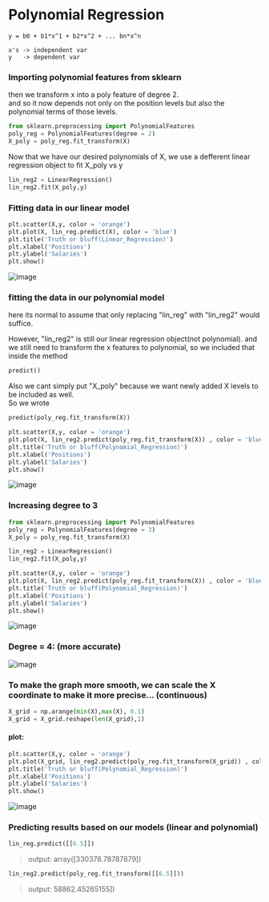 # Polynomial Regression

```
y = b0 + b1*x^1 + b2*x^2 + ... bn*x^n

x's -> independent var 
y   -> dependent var
```
### Importing polynomial features from sklearn
then we transform x into a poly feature of degree 2. <br>
and so it now depends not only on the position levels but also the polynomial terms of those levels.

```python 
from sklearn.preprocessing import PolynomialFeatures
poly_reg = PolynomialFeatures(degree = 2)
X_poly = poly_reg.fit_transform(X)
```

Now that we have our desired polynomials of X, we use a defferent linear regression object to fit X_poly vs y

```python
lin_reg2 = LinearRegression()
lin_reg2.fit(X_poly,y)
```

### Fitting data in our linear model
```python
plt.scatter(X,y, color = 'orange')
plt.plot(X, lin_reg.predict(X), color = 'blue')
plt.title('Truth or bluff(Linear_Regression)')
plt.xlabel('Positions')
plt.ylabel('Salaries')
plt.show()
```
![image](https://user-images.githubusercontent.com/54764108/164754804-e9ebddec-78cf-4991-aae5-7fec52c8a39a.png)

### fitting the data in our polynomial model
here its normal to assume that only replacing "lin_reg" with "lin_reg2" would suffice.<br> <p> However, "lin_reg2" is still our linear regression object(not polynomial). and we still need to transform the x features to polynomial, so we included that inside the method</p>
```python
predict()
``` 
Also we cant simply put "X_poly" because we want newly added X levels to be included as well. <br>
So we wrote
```python
predict(poly_reg.fit_transform(X))
```  


```python
plt.scatter(X,y, color = 'orange')
plt.plot(X, lin_reg2.predict(poly_reg.fit_transform(X)) , color = 'blue')
plt.title('Truth or bluff(Polynomial_Regression)')
plt.xlabel('Positions')
plt.ylabel('Salaries')
plt.show()
```

![image](https://user-images.githubusercontent.com/54764108/164754919-ad54eac9-cf99-4085-8cb7-a84a792dc34a.png)

### Increasing degree to 3

```python
from sklearn.preprocessing import PolynomialFeatures
poly_reg = PolynomialFeatures(degree = 3)
X_poly = poly_reg.fit_transform(X)

lin_reg2 = LinearRegression()
lin_reg2.fit(X_poly,y)

plt.scatter(X,y, color = 'orange')
plt.plot(X, lin_reg2.predict(poly_reg.fit_transform(X)) , color = 'blue')
plt.title('Truth or bluff(Polynomial_Regression)')
plt.xlabel('Positions')
plt.ylabel('Salaries')
plt.show()
```
![image](https://user-images.githubusercontent.com/54764108/164755100-9e32fd5f-f96e-4363-9437-1875c35661b8.png)

### Degree = 4: (more accurate)
![image](https://user-images.githubusercontent.com/54764108/164755214-2713e012-f54e-4618-a224-99610b445db1.png)

### To make the graph more smooth, we can scale the X coordinate to make it more precise... (continuous) 

```python
X_grid = np.arange(min(X),max(X), 0.1)
X_grid = X_grid.reshape(len(X_grid),1)
```
#### plot:
```python
plt.scatter(X,y, color = 'orange')
plt.plot(X_grid, lin_reg2.predict(poly_reg.fit_transform(X_grid)) , color = 'blue')
plt.title('Truth or bluff(Polynomial_Regression)')
plt.xlabel('Positions')
plt.ylabel('Salaries')
plt.show()
```
![image](https://user-images.githubusercontent.com/54764108/164755488-a272e2e8-5c05-4661-b237-eeb512ea53e2.png)

### Predicting results based on our models (linear and polynomial)
```python
lin_reg.predict([[6.5]])
```
> output: array([330378.78787879])

```python
lin_reg2.predict(poly_reg.fit_transform([[6.5]]))
```
> output: 58862.45265155])
